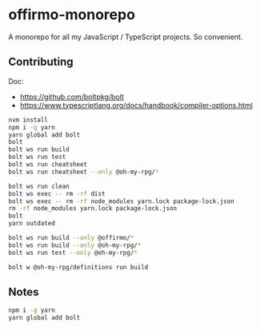 # offirmo-monorepo
A monorepo for all my JavaScript / TypeScript projects. So convenient.


## Contributing

Doc:
* https://github.com/boltpkg/bolt
* https://www.typescriptlang.org/docs/handbook/compiler-options.html



```bash
nvm install
npm i -g yarn
yarn global add bolt
bolt
bolt ws run build
bolt ws run test
bolt ws run cheatsheet
bolt ws run cheatsheet --only @oh-my-rpg/*

bolt ws run clean
bolt ws exec -- rm -rf dist
bolt ws exec -- rm -rf node_modules yarn.lock package-lock.json
rm -rf node_modules yarn.lock package-lock.json
bolt
yarn outdated

bolt ws run build --only @offirmo/*
bolt ws run build --only @oh-my-rpg/*
bolt ws run test --only @oh-my-rpg/*

bolt w @oh-my-rpg/definitions run build
```

## Notes

```bash
npm i -g yarn
yarn global add bolt
```
